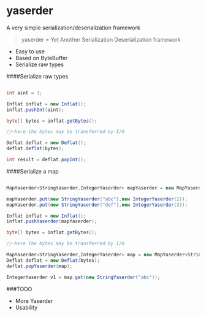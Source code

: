 yaserder
========

A very simple serialization/deserialization framework

> yaserder = Yet Another Serialization Deserialization framework

 * Easy to use
 * Based on ByteBuffer
 * Serialize raw types

####Serialize raw types

```java

int aint = 3;

Inflat inflat = new Inflat();
inflat.pushInt(aint);

byte[] bytes = inflat.getBytes();

//~here the bytes may be transferred by I/O

Deflat deflat = new Deflat();
deflat.deflat(bytes);

int result = deflat.popInt();

```

####Serialize a map

```java

MapYaserder<StringYaserder,IntegerYaserder> mapYaserder = new MapYaserder<StringYaserder,IntegerYaserder>();

mapYaserder.put(new StringYaserder("abc"),new IntegerYaserder(2));
mapYaserder.put(new StringYaserder("def"),new IntegerYaserder(3));

Inflat inflat = new Inflat();
inflat.pushYaserder(mapYaserder);

byte[] bytes = inflat.getBytes();

//~here the bytes may be transferred by I/O

MapYaserder<StringYaserder,IntegerYaserder> map = new MapYaserder<StringYaserder, IntegerYaserder>();
Deflat deflat = new Deflat(bytes);
deflat.popYaserder(map);

IntegerYaserder v1 = map.get(new StringYaserder("abc"));

```

###TODO

 * More Yaserder
 * Usability
